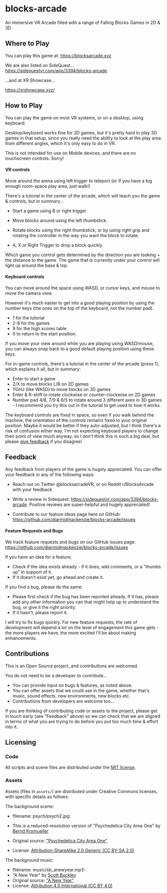 # blocks-arcade
An immersive VR Arcade filled with a range of Falling Blocks Games in 2D & 3D

## Where to Play

You can play this game at:
https://blocksarcade.xyz

We are also listed on SideQuest...
https://sidequestvr.com/app/3394/blocks-arcade

...and at XR Showcase...

https://xrshowcase.xyz/



## How to Play

You can play the game on most VR systems, or on a desktop, using keyboard.

Desktop/keyboard works fine for 2D games, but it's pretty hard to play 3D games in that setup, since you really need the ability to look at the play area from different angles, which it's only easy to do in VR.

This is not intended for use on Mobile devices, and there are no touchscreen controls.  Sorry!

#### VR controls

Move around the arena using left trigger to teleport (or if you have a big enough room-space play area, just walk!)

There's a tutorial in the center of the arcade, which will teach you the game & controls, but in summary...

- Start a game using B or right trigger
- Move blocks around using the left thumbstick.

- Rotate blocks using the right thumbstick, or by using right grip and rotating the controller in the way you want the block to rotate.
- A, X or Right Trigger to drop a block quickly.

Which game you control gets determined by the direction you are looking + the distance to the game.  The game that is currently under your control will light up around the base & top.

#### Keyboard controls

You can move around the space using WASD, or cursor keys, and mouse to move the camera view.

However it's much easier to get into a good playing position by using the number keys (the ones on the top of the keyboard, not the number pad).

- 1 for the tutorial
- 2-8 for the games
- 9 for the high scores table
- 0 to return to the start position.

If you move your view around while you are playing using WASD/mouse, you can always snap back to a good default playing position using these keys.

For in-game controls, there's a tutorial in the center of the arcade (press 1), which explains it all, but in summary:

- Enter to start a game
- Z/X to move blocks L/R on 2D games
- YGHJ (like WASD) to move blocks on 3D games
- Enter & R-shift to rotate clockwise or counter-clockwise on 2D games
- Number pad 4/6, 7/9 & 8/5 to rotate around 3 different axes in 3D games - I recommend you try this out in the tutorial to get used to how it works.

The keyboard controls are fixed in space, so even if you walk behind the machine, the orientation of the controls remains fixed to your original position.  Maybe it would be better if they auto-adjusted, but I think there's a risk of confusion either way.  I'm not expecting keyboard players to change their point of view much anyway, so I don't think this is such a big deal, but please [give feedback](https://github.com/diarmidmackenzie/blocks-arcade/issues/16) if you disagree!



## Feedback

Any feedback from players of the game is hugely appreciated.  You can offer your feedback in any of the following ways:

- Reach out on Twitter @blocksarcadeVR, or on Reddit r/BlocksArcade with your feedback

- Write a review in Sidequest: https://sidequestvr.com/app/3394/blocks-arcade.  Positive reviews are super-helpful and hugely appreciated!

- Contribute to our feature ideas page here on GitHub: https://github.com/diarmidmackenzie/blocks-arcade/issues

  

#### Feature Requests and Bugs

We track feature requests and bugs on our GitHub issues page: https://github.com/diarmidmackenzie/blocks-arcade/issues

If you have an idea for a feature:

- Check if the idea exists already - if it does, add comments, or a "thumbs up" in support of it.
- If it doesn't exist yet, go ahead and create it.

If you find a bug, please do the same:

- Please first check if the bug has been reported already.  If it has, please add any other information you can that might help up to understand the bug, or give it the right priority.
- If it hasn't, please report it.

I will try to fix bugs quickly.  For new feature requests, the rate of development will depend a lot on the level of engagement this game gets - the more players we have, the more excited I'll be about making enhancements.



## Contributions

This is an Open Source project, and contributions are welcomed.

You do not need to be a developer to contribute...

- You can provide input on bugs & features, as noted above.
- You can offer assets that we could use in the game, whether that's music, sound effects, new environments, new blocks etc.
- Contributions from developers are welcome too...

If you are thinking of contributing code or assets to the project, please get in touch early (see "Feedback" above) so we can check that we are aligned in terms of what you are trying to do before you put too much time & effort into it.



## Licensing

### Code

All scripts and scene files are distributed under the [MIT license](LICENSE.md).  


### Assets

Assets (files in ``assets/``) are distributed under Creative Commons licenses, with specific details as follows:

The background scene:

- fIlename: psych/psych2.jpg: 

- This is a reduced-resolution version of "Psychedelica City Area One" by [Bernd Kromueller](https://www.flickr.com/photos/krofeilz/)

- Original source: ["Psychedelica City Area One"](https://www.flickr.com/photos/krofeilz/14460157987/in/photolist-27wJa2d-24tXpDD-XjRuZG-o2N6bK-UF17Bd)

- License: [Attribution-ShareAlike 2.0 Generic (CC BY-SA 2.0)](https://creativecommons.org/licenses/by-sa/2.0/)



The background music:

- fIlename: music/sb_anewyear.mp3: 
- "A New Year" by [Scott Buckley](https://soundcloud.com/scottbuckley)
- Original source: ["A New Year"](https://soundcloud.com/scottbuckley/a-new-year-cc-by)
- License: [Attribution 4.0 International (CC BY 4.0)](https://creativecommons.org/licenses/by/4.0/)





